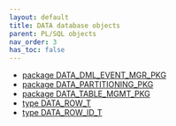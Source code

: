 ```yaml
---
layout: default
title: DATA database objects
parent: PL/SQL objects
nav_order: 3
has_toc: false
---
```

<!--
- [package DATA_API_PKG](R__09.PACKAGE_SPEC.DATA_API_PKG.html)
- [package DATA_BR_PKG](R__09.PACKAGE_SPEC.DATA_BR_PKG.html)
-->

- [package DATA_DML_EVENT_MGR_PKG](R__09.PACKAGE_SPEC.DATA_DML_EVENT_MGR_PKG.html)
- [package DATA_PARTITIONING_PKG](R__09.PACKAGE_SPEC.DATA_PARTITIONING_PKG.html)
- [package DATA_TABLE_MGMT_PKG](R__09.PACKAGE_SPEC.DATA_TABLE_MGMT_PKG.html)
- [type DATA_ROW_T](02.TYPE_SPEC.DATA_ROW_T.html)
- [type DATA_ROW_ID_T](02.TYPE_SPEC.DATA_ROW_ID_T.html)

